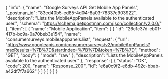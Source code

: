 {
  "info": {
    "name": "Google Surveys API Get Mobile App Panels",
    "_postman_id": "83ed40b5-ed85-4d04-8a03-78337e903922",
    "description": "Lists the MobileAppPanels available to the authenticated user.",
    "schema": "https://schema.getpostman.com/json/collection/v2.0.0/"
  },
  "item": [
    {
      "name": "Mobile Application",
      "item": [
        {
          "id": "26c1c37d-eb01-417b-bc9a-0a70beb3e154",
          "name": "consumersurveys.mobileapppanels.list",
          "request": {
            "url": "http://www.googleapis.com/consumersurveys/v2/mobileAppPanels?maxResults=%7B%7D&startIndex=%7B%7D&token=%7B%7D",
            "method": "GET",
            "body": {
              "mode": "raw"
            },
            "description": "Lists the MobileAppPanels available to the authenticated user."
          },
          "response": [
            {
              "status": "OK",
              "code": 200,
              "name": "Response_200",
              "id": "e6a0c9f2-e6db-492c-bbab-a42df7f7a662"
            }
          ]
        }
      ]
    }
  ]
}